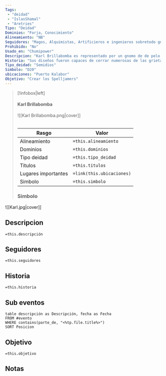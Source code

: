 ```yaml
---
Tags:
 - "deidad"
 - "IslasShamal"
 - "Aretries"
Tipo: "Deidad"
Dominios: "Forja, Conocimiento"
Alineamiento: "NB"
Seguidores: "Magos, Alquimistas, Artificieros e ingenieros sobretodo gnomos y enanos"
Prohibido: "No"
Usado_en: "Chumipower"
Descripcion: "Karl Brillabomba es representado por un gnomo de de pelo cano y rasgos afilados. Suele ser representado con muchos de sus inventos en la mano o junto a ellos."
Historia: "Sus diseños fueron capaces de cerrar numerosas de las grietas durante [[El ultimo dia de los dioses]] "
Tipo_deidad: "Semidios"
Simbolo: "D20"
ubicaciones: "Puerto Kalabor"
Objetivo: "Crear los Spelljamers"
---
```

> [!infobox|left]
>  #### Karl Brillabomba
> ![[Karl Brillabomba.png|cover]]
> ######   
> |Rasgo | Valor |
> | --- | --- |
> | Alineamiento | `=this.alineamiento`|
> | Dominios | `=this.dominios` |
> | Tipo deidad | `=this.tipo_deidad` |
> | Titulos | `=this.titulos` |
>  | Lugares  importantes| `=link(this.ubicaciones)` |
> |Simbolo| `=this.simbolo`|
>### Simbolo
![[Karl.jpg|cover]]

## Descripcion
  `=this.descripción`

## Seguidores
  `=this.seguidores`
  
## Historia
  `=this.historia`
## Sub eventos
```dataview
table descripción as Descripción, fecha as Fecha
FROM #evento
WHERE contains(parte_de, "<%tp.file.title%>")
SORT Posicion
```
## Objetivo
   `=this.objetivo`

## Notas
